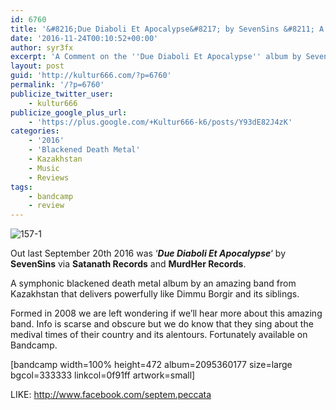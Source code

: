 ```yaml
---
id: 6760
title: '&#8216;Due Diaboli Et Apocalypse&#8217; by SevenSins &#8211; A Comment'
date: '2016-11-24T00:10:52+00:00'
author: syr3fx
excerpt: 'A Comment on the ''Due Diaboli Et Apocalypse'' album by SevenSins (2016).'
layout: post
guid: 'http://kultur666.com/?p=6760'
permalink: '/?p=6760'
publicize_twitter_user:
    - kultur666
publicize_google_plus_url:
    - 'https://plus.google.com/+Kultur666-k6/posts/Y93dE82J4zK'
categories:
    - '2016'
    - 'Blackened Death Metal'
    - Kazakhstan
    - Music
    - Reviews
tags:
    - bandcamp
    - review
---
```


![157-1](http://localhost:8080/wp-content/uploads/2016/11/157-1.jpg)

Out last September 20th 2016 was ‘***Due Diaboli Et Apocalypse***‘ by **SevenSins** via **Satanath Records** and **MurdHer Records**.

A symphonic blackened death metal album by an amazing band from Kazakhstan that delivers powerfully like Dimmu Borgir and its siblings.

Formed in 2008 we are left wondering if we’ll hear more about this amazing band. Info is scarse and obscure but we do know that they sing about the medival times of their country and its alentours. Fortunately available on Bandcamp.

\[bandcamp width=100% height=472 album=2095360177 size=large bgcol=333333 linkcol=0f91ff artwork=small\]

LIKE: <http://www.facebook.com/septem.peccata>